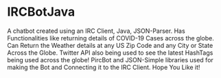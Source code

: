 # IRCBotJava

A chatbot created using an IRC Client, Java, JSON-Parser. 
Has Functionalities like returning details of COVID-19 Cases across the globe. 
Can Return the Weather details at any US Zip Code and any City or State Across the Globe. 
Twitter API also being used to see the latest HashTags being used across the globe! 
PircBot and JSON-Simple libraries used for making the Bot and Connecting it to the IRC Client. 
Hope You Like it!
